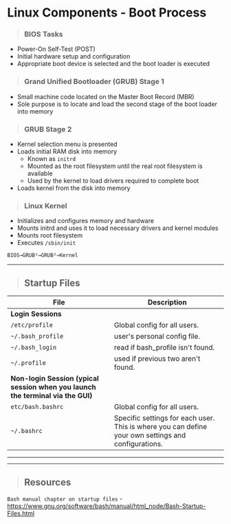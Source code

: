 # Linux Components - Boot Process

> ### **BIOS Tasks**
- Power-On Self-Test (POST)
- Initial hardware setup and configuration
- Appropriate boot device is selected and the boot loader is executed

> ### **Grand Unified Bootloader (GRUB) Stage 1**
- Small machine code located on the Master Boot Record (MBR)
- Sole purpose is to locate and load the second stage of the boot loader into memory

> ### **GRUB Stage 2**
- Kernel selection menu is presented
- Loads initial RAM disk into memory
    - Known as `initrd`
    - Mounted as the root filesystem until the real root filesystem is available
    - Used by the kernel to load drivers required to complete boot
- Loads kernel from the disk into memory

> ### **Linux Kernel**
- Initializes and configures memory and hardware
- Mounts initrd and uses it to load necessary drivers and kernel modules
- Mounts root filesystem
- Executes `/sbin/init `
```
BIOS→GRUB¹→GRUB²→Kernel
```
---
> ## **Startup Files**

| **File**   | **Description**   |
| --------------|-------------------|
| **Login Sessions** |
| `/etc/profile` | Global config for all users. |
| `~/.bash_profile` | user's personal config file. |
| `~/.bash_login` | read if bash_profile isn't found. |
| `~/.profile` | used if previous two aren't found. |
| **Non-login Session (ypical session when you launch the terminal via the GUI)** |
| `etc/bash.bashrc` | Global config for all users. |
| `~/.bashrc` | Specific settings for each user. This is where you can define your own settings and configurations. |

---
---

> ## **Resources**
`Bash manual chapter on startup files` -  https://www.gnu.org/software/bash/manual/html_node/Bash-Startup-Files.html 

